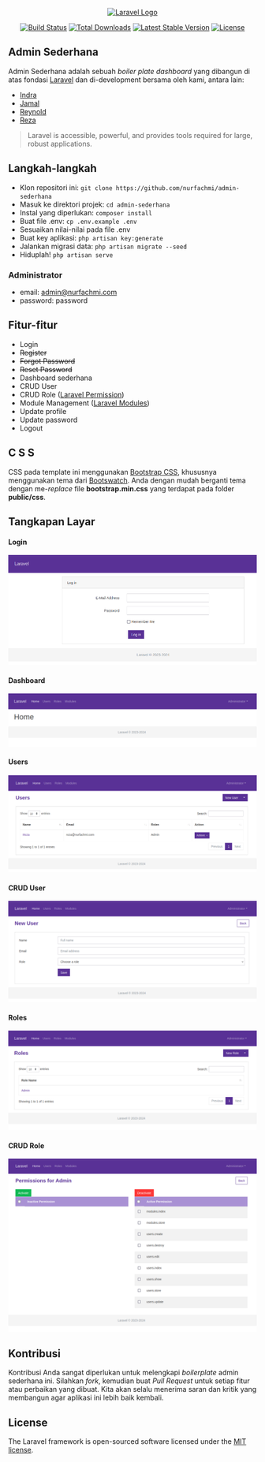 <p align="center"><a href="https://laravel.com" target="_blank"><img src="https://raw.githubusercontent.com/laravel/art/master/logo-lockup/5%20SVG/2%20CMYK/1%20Full%20Color/laravel-logolockup-cmyk-red.svg" width="400" alt="Laravel Logo"></a></p>

<p align="center">
<a href="https://github.com/laravel/framework/actions"><img src="https://github.com/laravel/framework/workflows/tests/badge.svg" alt="Build Status"></a>
<a href="https://packagist.org/packages/laravel/framework"><img src="https://img.shields.io/packagist/dt/laravel/framework" alt="Total Downloads"></a>
<a href="https://packagist.org/packages/laravel/framework"><img src="https://img.shields.io/packagist/v/laravel/framework" alt="Latest Stable Version"></a>
<a href="https://packagist.org/packages/laravel/framework"><img src="https://img.shields.io/packagist/l/laravel/framework" alt="License"></a>
</p>

## Admin Sederhana

Admin Sederhana adalah sebuah _boiler plate dashboard_ yang dibangun di atas fondasi [Laravel](https://laravel.com) dan di-development bersama oleh kami, antara lain:

-   [Indra](https://github.com/KingSit3)
-   [Jamal](https://github.com/jamalulinsan)
-   [Reynold](https://github.com/nekrophantom)
-   [Reza](https://github.com/AaEzha)

> Laravel is accessible, powerful, and provides tools required for large, robust applications.

## Langkah-langkah

-   Klon repositori ini: `git clone https://github.com/nurfachmi/admin-sederhana`
-   Masuk ke direktori projek: `cd admin-sederhana`
-   Instal yang diperlukan: `composer install`
-   Buat file .env: `cp .env.example .env`
-   Sesuaikan nilai-nilai pada file .env
-   Buat key aplikasi: `php artisan key:generate`
-   Jalankan migrasi data: `php artisan migrate --seed`
-   Hiduplah! `php artisan serve`

### Administrator

-   email: admin@nurfachmi.com
-   password: password

## Fitur-fitur

-   Login
-   ~~Register~~
-   ~~Forgot Password~~
-   ~~Reset Password~~
-   Dashboard sederhana
-   CRUD User
-   CRUD Role ([Laravel Permission](https://github.com/spatie/laravel-permission))
-   Module Management ([Laravel Modules](https://github.com/nWidart/laravel-modules))
-   Update profile
-   Update password
-   Logout

## C S S

CSS pada template ini menggunakan [Bootstrap CSS](https://getbootstrap.com), khususnya menggunakan tema dari [Bootswatch](https://bootswatch.com/). Anda dengan mudah berganti tema dengan me-_replace_ file **bootstrap.min.css** yang terdapat pada folder **public/css**.

## Tangkapan Layar

#### Login

![Dashboard](/public/images/login.png)

#### Dashboard

![Dashboard](/public/images/dashboard.png)

#### Users

![Dashboard](/public/images/users.png)

#### CRUD User

![Dashboard](/public/images/crud-user.png)

#### Roles

![Dashboard](/public/images/roles.png)

#### CRUD Role

![Dashboard](/public/images/crud-roles.png)

## Kontribusi

Kontribusi Anda sangat diperlukan untuk melengkapi _boilerplate_ admin sederhana ini. Silahkan _fork_, kemudian buat _Pull Request_ untuk setiap fitur atau perbaikan yang dibuat. Kita akan selalu menerima saran dan kritik yang membangun agar aplikasi ini lebih baik kembali.

## License

The Laravel framework is open-sourced software licensed under the [MIT license](https://opensource.org/licenses/MIT).
